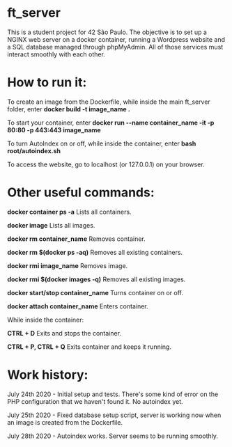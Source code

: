 # ft_server
This is a student project for 42 São Paulo. The objective is to set up a NGINX web server on a docker container, running a Wordpress website and a SQL database managed through phpMyAdmin. All of those services must interact smoothly with each other.

# How to run it:

To create an image from the Dockerfile, while inside the main ft_server folder, enter **docker build -t image_name .**

To start your container, enter **docker run --name container_name -it -p 80:80 -p 443:443 image_name**

To turn AutoIndex on or off, while inside the container, enter **bash root/autoindex.sh**

To access the website, go to localhost (or 127.0.0.1) on your browser.

# Other useful commands:

**docker container ps -a**
Lists all containers.

**docker image**
Lists all images.

**docker rm container_name**
Removes container.

**docker rm $(docker ps -aq)**
Removes all existing containers.

**docker rmi image_name**
Removes image.

**docker rmi $(docker images -q)**
Removes all existing images.

**docker start/stop container_name**
Turns container on or off.

**docker attach container_name**
Enters container.

While inside the container:

**CTRL + D**
Exits and stops the container.

**CTRL + P, CTRL + Q**
Exits container and keeps it running.

# Work history:
July 24th 2020 - Initial setup and tests. There's some kind of error on the PHP configuration that we haven't found it. No autoindex yet.

July 25th 2020 - Fixed database setup script, server is working now when an image is created from the Dockerfile.

July 28th 2020 - Autoindex works. Server seems to be running smoothly.
